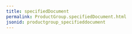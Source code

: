 ```yaml
---
title: specifiedDocument
permalink: ProductGroup.specifiedDocument.html
jsonid: productgroup_specifieddocument
---
```

